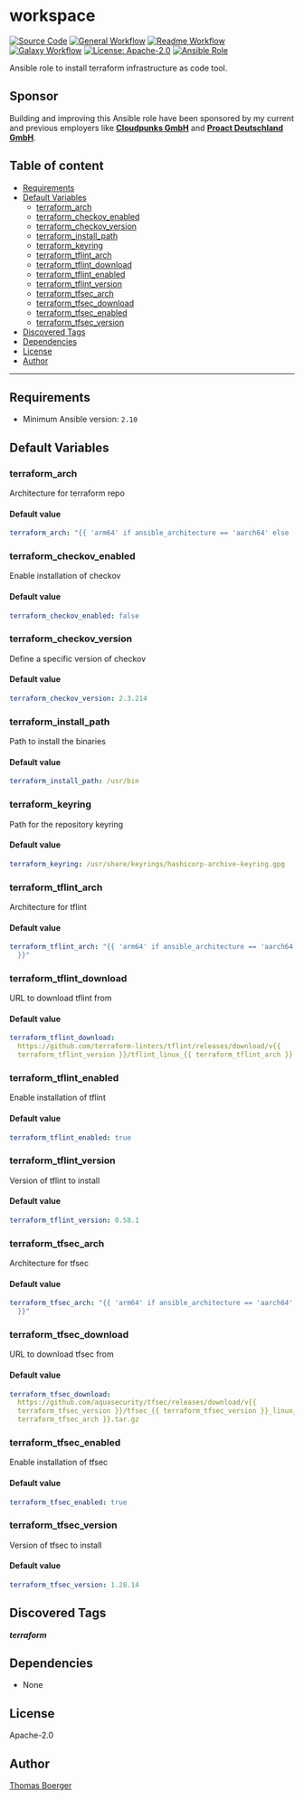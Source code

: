 # workspace

[![Source Code](https://img.shields.io/badge/github-source%20code-blue?logo=github&logoColor=white)](https://github.com/rolehippie/terraform)
[![General Workflow](https://github.com/rolehippie/terraform/actions/workflows/general.yml/badge.svg)](https://github.com/rolehippie/terraform/actions/workflows/general.yml)
[![Readme Workflow](https://github.com/rolehippie/terraform/actions/workflows/docs.yml/badge.svg)](https://github.com/rolehippie/terraform/actions/workflows/docs.yml)
[![Galaxy Workflow](https://github.com/rolehippie/terraform/actions/workflows/galaxy.yml/badge.svg)](https://github.com/rolehippie/terraform/actions/workflows/galaxy.yml)
[![License: Apache-2.0](https://img.shields.io/github/license/rolehippie/terraform)](https://github.com/rolehippie/terraform/blob/master/LICENSE)
[![Ansible Role](https://img.shields.io/badge/role-rolehippie.terraform-blue)](https://galaxy.ansible.com/rolehippie/terraform)

Ansible role to install terraform infrastructure as code tool.

## Sponsor

Building and improving this Ansible role have been sponsored by my current and previous employers like **[Cloudpunks GmbH](https://cloudpunks.de)** and **[Proact Deutschland GmbH](https://www.proact.eu)**.

## Table of content

- [Requirements](#requirements)
- [Default Variables](#default-variables)
  - [terraform_arch](#terraform_arch)
  - [terraform_checkov_enabled](#terraform_checkov_enabled)
  - [terraform_checkov_version](#terraform_checkov_version)
  - [terraform_install_path](#terraform_install_path)
  - [terraform_keyring](#terraform_keyring)
  - [terraform_tflint_arch](#terraform_tflint_arch)
  - [terraform_tflint_download](#terraform_tflint_download)
  - [terraform_tflint_enabled](#terraform_tflint_enabled)
  - [terraform_tflint_version](#terraform_tflint_version)
  - [terraform_tfsec_arch](#terraform_tfsec_arch)
  - [terraform_tfsec_download](#terraform_tfsec_download)
  - [terraform_tfsec_enabled](#terraform_tfsec_enabled)
  - [terraform_tfsec_version](#terraform_tfsec_version)
- [Discovered Tags](#discovered-tags)
- [Dependencies](#dependencies)
- [License](#license)
- [Author](#author)

---

## Requirements

- Minimum Ansible version: `2.10`

## Default Variables

### terraform_arch

Architecture for terraform repo

#### Default value

```YAML
terraform_arch: "{{ 'arm64' if ansible_architecture == 'aarch64' else 'amd64' }}"
```

### terraform_checkov_enabled

Enable installation of checkov

#### Default value

```YAML
terraform_checkov_enabled: false
```

### terraform_checkov_version

Define a specific version of checkov

#### Default value

```YAML
terraform_checkov_version: 2.3.214
```

### terraform_install_path

Path to install the binaries

#### Default value

```YAML
terraform_install_path: /usr/bin
```

### terraform_keyring

Path for the repository keyring

#### Default value

```YAML
terraform_keyring: /usr/share/keyrings/hashicorp-archive-keyring.gpg
```

### terraform_tflint_arch

Architecture for tflint

#### Default value

```YAML
terraform_tflint_arch: "{{ 'arm64' if ansible_architecture == 'aarch64' else 'amd64'
  }}"
```

### terraform_tflint_download

URL to download tflint from

#### Default value

```YAML
terraform_tflint_download: 
  https://github.com/terraform-linters/tflint/releases/download/v{{ 
  terraform_tflint_version }}/tflint_linux_{{ terraform_tflint_arch }}.zip
```

### terraform_tflint_enabled

Enable installation of tflint

#### Default value

```YAML
terraform_tflint_enabled: true
```

### terraform_tflint_version

Version of tflint to install

#### Default value

```YAML
terraform_tflint_version: 0.58.1
```

### terraform_tfsec_arch

Architecture for tfsec

#### Default value

```YAML
terraform_tfsec_arch: "{{ 'arm64' if ansible_architecture == 'aarch64' else 'amd64'
  }}"
```

### terraform_tfsec_download

URL to download tfsec from

#### Default value

```YAML
terraform_tfsec_download: 
  https://github.com/aquasecurity/tfsec/releases/download/v{{ 
  terraform_tfsec_version }}/tfsec_{{ terraform_tfsec_version }}_linux_{{ 
  terraform_tfsec_arch }}.tar.gz
```

### terraform_tfsec_enabled

Enable installation of tfsec

#### Default value

```YAML
terraform_tfsec_enabled: true
```

### terraform_tfsec_version

Version of tfsec to install

#### Default value

```YAML
terraform_tfsec_version: 1.28.14
```

## Discovered Tags

**_terraform_**

## Dependencies

- None

## License

Apache-2.0

## Author

[Thomas Boerger](https://github.com/tboerger)
